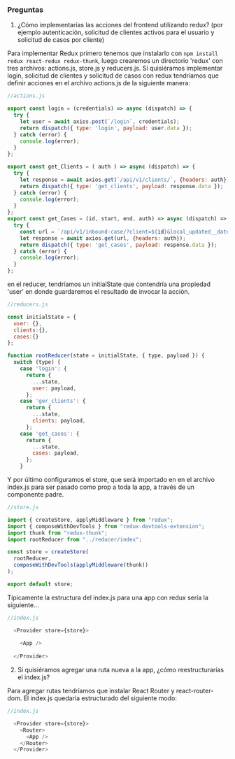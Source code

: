 ### Preguntas

1. ¿Cómo implementarías las acciones del frontend utilizando redux? (por ejemplo autenticación, solicitud de clientes activos para el usuario y solicitud de casos por cliente)

Para implementar Redux primero tenemos que instalarlo con ```npm install redux react-redux redux-thunk```, luego crearemos un directorio 'redux' con tres archivos: actions.js, store.js y reducers.js. 
Si quisiéramos implementar login, solicitud de clientes y solicitud de casos con redux tendríamos que definir acciones en el archivo actions.js de la siguiente manera:

```js
//actions.js

export const login = (credentials) => async (dispatch) => {
  try {
    let user = await axios.post(`/login`, credentials);
    return dispatch({ type: 'login', payload: user.data });
  } catch (error) {
    console.log(error);
  }
};

export const get_Clients = ( auth ) => async (dispatch) => {
  try {
    let response = await axios.get(`/api/v1/clients/`, {headers: auth});
    return dispatch({ type: 'get_clients', payload: response.data });
  } catch (error) {
    console.log(error);
  }
};
export const get_Cases = (id, start, end, auth) => async (dispatch) => {
  try {
    const url = `/api/v1/inbound-case/?client=${id}&local_updated__date__gte:${start}&local_updated__date__lte=${end}`
    let response = await axios.get(url, {headers: auth});
    return dispatch({ type: 'get_cases', payload: response.data });
  } catch (error) {
    console.log(error);
  }
};
```

en el reducer, tendríamos un initialState que contendría una propiedad 'user' en donde guardaremos el resultado de invocar la acción.

```js
//reducers.js

const initialState = {
  user: {},
  clients:{},
  cases:{}
};

function rootReducer(state = initialState, { type, payload }) {
  switch (type) {
    case 'login': {
      return {
        ...state,
        user: payload,
      };
    case 'ger_clients': {
      return {
        ...state,
        clients: payload,
      };
    case 'get_cases': {
      return {
        ...state,
        cases: payload,
      };
    }
```

Y por último configuramos el store, que será importado en en el archivo index.js para ser pasado como prop a toda la app, a través de un componente padre. 

```js
//store.js

import { createStore, applyMiddleware } from "redux";
import { composeWithDevTools } from "redux-devtools-extension";
import thunk from "redux-thunk";
import rootReducer from "../reducer/index";

const store = createStore(
  rootReducer,
  composeWithDevTools(applyMiddleware(thunk))
);

export default store;

```
Típicamente la estructura del index.js para una app con redux sería la siguiente... 

```js
//index.js

  <Provider store={store}>
        
    <App />
      
  </Provider>
```

2. Si quisiéramos agregar una ruta nueva a la app, ¿cómo reestructurarías el index.js?

Para agregar rutas tendríamos que instalar React Router y react-router-dom.
El index.js quedaría estructurado del siguiente modo:

```js
//index.js

  <Provider store={store}>
    <Router>
      <App />
    </Router>
  </Provider>
```

